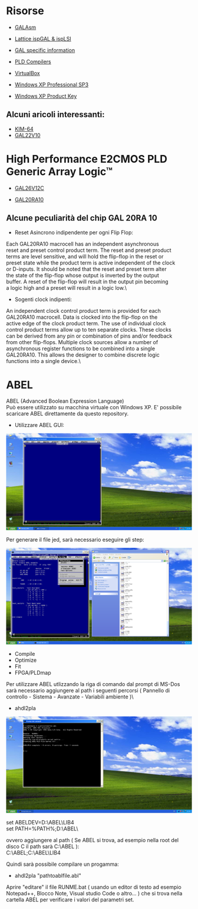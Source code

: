 # Risorse

- [GALAsm](https://github.com/daveho/GALasm)
- [Lattice ispGAL & ispLSI](https://www.ythiee.com/2023/01/08/lattice-ispgal-isplsi/)
- [GAL specific information](https://www.ythiee.com/2021/06/06/gal-specific-information/)
- [PLD Compilers](https://www.ythiee.com/2021/06/06/pld-compilers/)

- [VirtualBox](https://www.virtualbox.org/)
- [Windows XP Professional SP3](https://archive.org/details/WinXPProSP3x86)
- [Windows XP Product Key](https://github.com/Fuwn/xp)



## Alcuni aricoli interessanti:
- [KIM-64](https://www.ythiee.com/2025/01/05/kim-64/)
- [GAL22V10](https://www.ythiee.com/tag/gal22v10/)

# High Performance E2CMOS PLD Generic Array Logic™

- [GAL26V12C](https://github.com/LucaEstiva/Hobby_8088_PC/blob/main/GAL/26CV12.PDF)

- [GAL20RA10](https://github.com/LucaEstiva/Hobby_8088_PC/blob/main/GAL/GAL20RA10.PDF)

## Alcune peculiarità del chip GAL 20RA 10

- Reset Asincrono indipendente per ogni Flip Flop:

Each GAL20RA10 macrocell has an independent asynchronous\
reset and preset control product term. The reset and preset product\
terms are level sensitive, and will hold the flip-flop in the reset or\
preset state while the product term is active independent of the clock\
or D-inputs. It should be noted that the reset and preset term alter\
the state of the flip-flop whose output is inverted by the output\
buffer. A reset of the flip-flop will result in the output pin becoming\
a logic high and a preset will result in a logic low.\

- Sogenti clock indipenti:

An independent clock control product term is provided for each\
GAL20RA10 macrocell. Data is clocked into the flip-flop on the\
active edge of the clock product term. The use of individual clock\
control product terms allow up to ten separate clocks. These clocks\
can be derived from any pin or combination of pins and/or feedback\
from other flip-flops. Multiple clock sources allow a number of\
asynchronous register functions to be combined into a single\
GAL20RA10. This allows the designer to combine discrete logic\
functions into a single device.\

# ABEL
ABEL (Advanced Boolean Expression Language)\
Può essere utilizzato su macchina virtuale con Windows XP.
E' possibile scaricare ABEL direttamente da questo repository.

- Utilizzare ABEL GUI:

![alt text](https://github.com/LucaEstiva/Hobby_8088_PC/blob/main/Images/ABEL/VirtualBox_Win_XP_ABEL_1.png?raw=true "ABEL ON XP")

Per generare il file jed, sarà necessario eseguire gli step:

![alt text](https://github.com/LucaEstiva/Hobby_8088_PC/blob/main/Images/ABEL/VirtualBox_Win_XP_ABEL_2.png?raw=true "ABEL COMPILE")

- Compile
- Optimize
- Fit
- FPGA/PLDmap

Per utilizzare ABEL utlizzando la riga di comando dal prompt di MS-Dos sarà necessario aggiungere al path i seguenti percorsi ( Pannello di controllo - Sistema - Avanzate - Variabili ambiente )\

- ahdl2pla

![alt text](https://github.com/LucaEstiva/Hobby_8088_PC/blob/main/Images/ABEL/VirtualBox_Win_XP_ABEL.png?raw=true "ABEL ON XP")

set ABELDEV=D:\ABEL\LIB4\
set PATH=%PATH%;D:\ABEL\

ovvero aggiungere al path ( Se ABEL si trova, ad esempio nella root del disco C il path sarà C:\ABEL ):\
C:\ABEL;C:\ABEL\LIB4

Quindi sarà possibile compilare un progamma:

- ahdl2pla "pathtoablfile.abl"

Aprire "editare" il file RUNME.bat ( usando un editor di testo ad esempio Notepad++, Blocco Note, Visual studio Code o altro... ) che si trova nella cartella ABEL per verificare i valori del parametri set.
